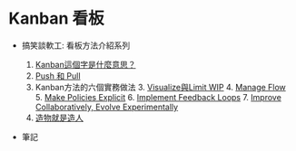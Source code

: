 # Kanban 看板

* 搞笑談軟工: 看板方法介紹系列
    1. [Kanban這個字是什麼意思？](http://teddy-chen-tw.blogspot.tw/2014/08/kanban.html)
    2. [Push 和 Pull](http://teddy-chen-tw.blogspot.tw/2014/08/2push-pull.html)
    3. Kanban方法的六個實務做法
        3. [Visualize與Limit WIP](http://teddy-chen-tw.blogspot.tw/search?q=%E7%9C%8B%E6%9D%BF%E6%96%B9%E6%B3%95%E4%BB%8B%E7%B4%B9%281%29)
        4. [Manage Flow](http://teddy-chen-tw.blogspot.tw/2014/08/4kanban-manage-flow.html)
        5. [Make Policies Explicit](http://teddy-chen-tw.blogspot.tw/2014/08/5kanbanmake-policies-explicit.html)
        6. [Implement Feedback Loops](http://teddy-chen-tw.blogspot.tw/2014/08/6kanbanimplement-feedback-loops.html)
        7. [Improve Collaboratively, Evolve Experimentally](http://teddy-chen-tw.blogspot.tw/2014/08/7kanbanimprove-collaboratively-evolve.html)
    4. [造物就是造人](http://teddy-chen-tw.blogspot.tw/2014/08/8.html)


* 筆記
